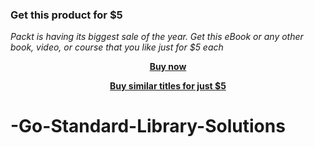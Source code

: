 
### Get this product for $5

<i>Packt is having its biggest sale of the year. Get this eBook or any other book, video, or course that you like just for $5 each</i>


<b><p align='center'>[Buy now](https://packt.link/9781788474160)</p></b>


<b><p align='center'>[Buy similar titles for just $5](https://subscription.packtpub.com/search)</p></b>


# -Go-Standard-Library-Solutions